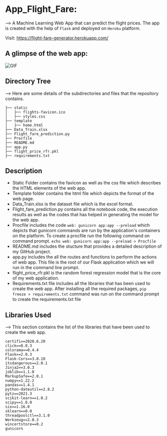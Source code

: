 # App_Flight_Fare:
--> A Machine Learning Web App that can predict the flight prices. The app is created with the help of ```Flask``` and deployed on ```Heroku``` platform.

Visit: https://flight-fare-generator.herokuapp.com/

## A glimpse of the web app:

 ![GIF](readme_resources/ipl-first-innings-score-web-app.gif)
 

## Directory Tree
--> Here are some details of the subdirectories and files that the repository contains. 
```
├── static 
│   ├── flights-favicon.ico
│   ├── styles.css
├── template
│   ├── home.html
├── Data_Train.xlsx
├── Flight_fare_prediction.py
├── Procfile
├── README.md
├── app.py
├── flight_price_rfr.pkl
├── requirements.txt
```
## Description
* Static Folder contains the favicon as well as the css file which describes the HTML elements of the web app.
* Template folder contains the html file which depicts the format of the web page.
* Data_Train.xlsx is the dataset file which is the excel format.
* Flight_fare_prediction.py contains all the notebook code, the execution results as well as the codes that has helped in generating the model for the web app.
* Procfile includes the code ``` web: gunicorn app:app --preload ``` which depicts that gunicorn commands are run by the application's containers on the platform. To create a procfile run the following command on command prompt. ``` echo web: gunicorn app:app --preload > Procfile ```
* README.md includes the stucture that provides a detailed description of my GitHub project.
* app.py includes the all the routes and functions to perform the actions of web app. This file is the root of our Flask application which we will run in the command line prompt.
* flight_price_rfr.pkl is the random forest regression model that is the core of my web application.
* Requirements.txt file includes all the libraries that has been used to create the web app. After installing all the required packages, ``` pip freeze > requirements.txt ``` command was run on the command prompt to create the requirements.txt file

## Libraries Used
--> This section contains the list of the libraries that have been used to create the web app. 
```
certifi==2020.6.20
click==8.0.3
colorama==0.4.4
Flask==2.0.3
Flask-Cors==3.0.10
itsdangerous==2.0.1
Jinja2==3.0.3
joblib==1.1.0
MarkupSafe==2.0.1
numpy==1.22.2
pandas==1.4.1
python-dateutil==2.8.2
pytz==2021.3
scikit-learn==1.0.2
scipy==1.8.0
six==1.16.0
sklearn==0.0
threadpoolctl==3.1.0
Werkzeug==2.0.3
wincertstore==0.2
gunicorn
```



